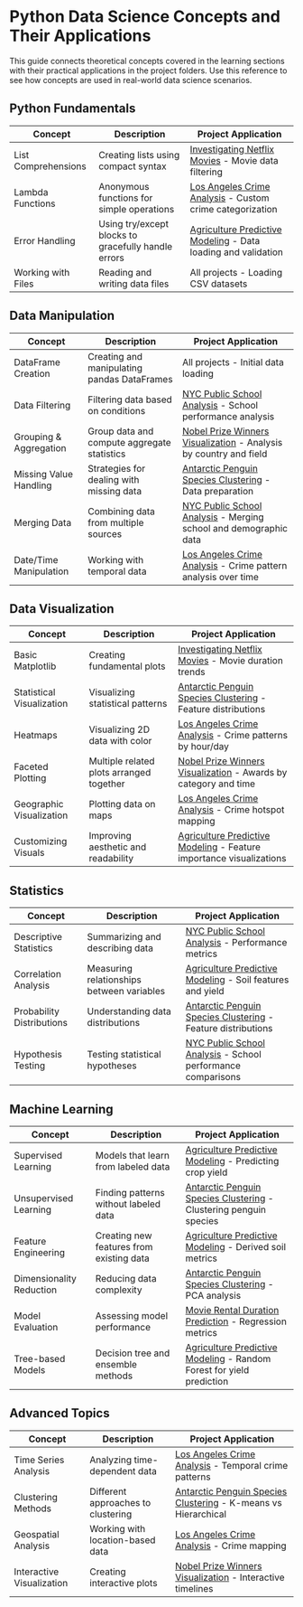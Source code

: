 # Python Data Science Concepts and Their Applications

This guide connects theoretical concepts covered in the learning sections with their practical applications in the project folders. Use this reference to see how concepts are used in real-world data science scenarios.

## Python Fundamentals

| Concept             | Description                                         | Project Application                                                                                                          |
| ------------------- | --------------------------------------------------- | ---------------------------------------------------------------------------------------------------------------------------- |
| List Comprehensions | Creating lists using compact syntax                 | [Investigating Netflix Movies](./06_Projects/Investigating%20Netflix%20Movies/README.md) - Movie data filtering              |
| Lambda Functions    | Anonymous functions for simple operations           | [Los Angeles Crime Analysis](./06_Projects/Los%20Angeles%20Crime%20Analysis/README.md) - Custom crime categorization         |
| Error Handling      | Using try/except blocks to gracefully handle errors | [Agriculture Predictive Modeling](./06_Projects/Agriculture%20Predictive%20Modeling/README.md) - Data loading and validation |
| Working with Files  | Reading and writing data files                      | All projects - Loading CSV datasets                                                                                          |

## Data Manipulation

| Concept                | Description                                 | Project Application                                                                                                                  |
| ---------------------- | ------------------------------------------- | ------------------------------------------------------------------------------------------------------------------------------------ |
| DataFrame Creation     | Creating and manipulating pandas DataFrames | All projects - Initial data loading                                                                                                  |
| Data Filtering         | Filtering data based on conditions          | [NYC Public School Analysis](./06_Projects/NYC%20Public%20School%20Analysis/README.md) - School performance analysis                 |
| Grouping & Aggregation | Group data and compute aggregate statistics | [Nobel Prize Winners Visualization](./06_Projects/Nobel%20Prize%20Winners%20Visualization/README.md) - Analysis by country and field |
| Missing Value Handling | Strategies for dealing with missing data    | [Antarctic Penguin Species Clustering](./06_Projects/Antarctic%20Penguin%20Species%20Clustering/README.md) - Data preparation        |
| Merging Data           | Combining data from multiple sources        | [NYC Public School Analysis](./06_Projects/NYC%20Public%20School%20Analysis/README.md) - Merging school and demographic data         |
| Date/Time Manipulation | Working with temporal data                  | [Los Angeles Crime Analysis](./06_Projects/Los%20Angeles%20Crime%20Analysis/README.md) - Crime pattern analysis over time            |

## Data Visualization

| Concept                   | Description                              | Project Application                                                                                                                |
| ------------------------- | ---------------------------------------- | ---------------------------------------------------------------------------------------------------------------------------------- |
| Basic Matplotlib          | Creating fundamental plots               | [Investigating Netflix Movies](./06_Projects/Investigating%20Netflix%20Movies/README.md) - Movie duration trends                   |
| Statistical Visualization | Visualizing statistical patterns         | [Antarctic Penguin Species Clustering](./06_Projects/Antarctic%20Penguin%20Species%20Clustering/README.md) - Feature distributions |
| Heatmaps                  | Visualizing 2D data with color           | [Los Angeles Crime Analysis](./06_Projects/Los%20Angeles%20Crime%20Analysis/README.md) - Crime patterns by hour/day                |
| Faceted Plotting          | Multiple related plots arranged together | [Nobel Prize Winners Visualization](./06_Projects/Nobel%20Prize%20Winners%20Visualization/README.md) - Awards by category and time |
| Geographic Visualization  | Plotting data on maps                    | [Los Angeles Crime Analysis](./06_Projects/Los%20Angeles%20Crime%20Analysis/README.md) - Crime hotspot mapping                     |
| Customizing Visuals       | Improving aesthetic and readability      | [Agriculture Predictive Modeling](./06_Projects/Agriculture%20Predictive%20Modeling/README.md) - Feature importance visualizations |

## Statistics

| Concept                   | Description                               | Project Application                                                                                                                |
| ------------------------- | ----------------------------------------- | ---------------------------------------------------------------------------------------------------------------------------------- |
| Descriptive Statistics    | Summarizing and describing data           | [NYC Public School Analysis](./06_Projects/NYC%20Public%20School%20Analysis/README.md) - Performance metrics                       |
| Correlation Analysis      | Measuring relationships between variables | [Agriculture Predictive Modeling](./06_Projects/Agriculture%20Predictive%20Modeling/README.md) - Soil features and yield           |
| Probability Distributions | Understanding data distributions          | [Antarctic Penguin Species Clustering](./06_Projects/Antarctic%20Penguin%20Species%20Clustering/README.md) - Feature distributions |
| Hypothesis Testing        | Testing statistical hypotheses            | [NYC Public School Analysis](./06_Projects/NYC%20Public%20School%20Analysis/README.md) - School performance comparisons            |

## Machine Learning

| Concept                  | Description                              | Project Application                                                                                                                     |
| ------------------------ | ---------------------------------------- | --------------------------------------------------------------------------------------------------------------------------------------- |
| Supervised Learning      | Models that learn from labeled data      | [Agriculture Predictive Modeling](./06_Projects/Agriculture%20Predictive%20Modeling/README.md) - Predicting crop yield                  |
| Unsupervised Learning    | Finding patterns without labeled data    | [Antarctic Penguin Species Clustering](./06_Projects/Antarctic%20Penguin%20Species%20Clustering/README.md) - Clustering penguin species |
| Feature Engineering      | Creating new features from existing data | [Agriculture Predictive Modeling](./06_Projects/Agriculture%20Predictive%20Modeling/README.md) - Derived soil metrics                   |
| Dimensionality Reduction | Reducing data complexity                 | [Antarctic Penguin Species Clustering](./06_Projects/Antarctic%20Penguin%20Species%20Clustering/README.md) - PCA analysis               |
| Model Evaluation         | Assessing model performance              | [Movie Rental Duration Prediction](./06_Projects/Movie%20Rental%20Duration%20Prediction/README.md) - Regression metrics                 |
| Tree-based Models        | Decision tree and ensemble methods       | [Agriculture Predictive Modeling](./06_Projects/Agriculture%20Predictive%20Modeling/README.md) - Random Forest for yield prediction     |

## Advanced Topics

| Concept                   | Description                        | Project Application                                                                                                                  |
| ------------------------- | ---------------------------------- | ------------------------------------------------------------------------------------------------------------------------------------ |
| Time Series Analysis      | Analyzing time-dependent data      | [Los Angeles Crime Analysis](./06_Projects/Los%20Angeles%20Crime%20Analysis/README.md) - Temporal crime patterns                     |
| Clustering Methods        | Different approaches to clustering | [Antarctic Penguin Species Clustering](./06_Projects/Antarctic%20Penguin%20Species%20Clustering/README.md) - K-means vs Hierarchical |
| Geospatial Analysis       | Working with location-based data   | [Los Angeles Crime Analysis](./06_Projects/Los%20Angeles%20Crime%20Analysis/README.md) - Crime mapping                               |
| Interactive Visualization | Creating interactive plots         | [Nobel Prize Winners Visualization](./06_Projects/Nobel%20Prize%20Winners%20Visualization/README.md) - Interactive timelines         |
